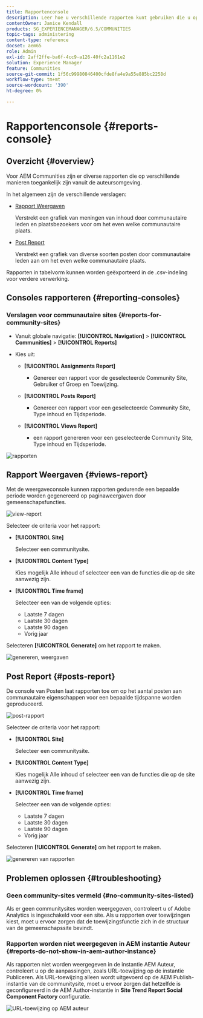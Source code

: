 ```yaml
---
title: Rapportenconsole
description: Leer hoe u verschillende rapporten kunt gebruiken die u op verschillende manieren kunt openen vanuit de Adobe Experience Manager Author-omgeving.
contentOwner: Janice Kendall
products: SG_EXPERIENCEMANAGER/6.5/COMMUNITIES
topic-tags: administering
content-type: reference
docset: aem65
role: Admin
exl-id: 2aff2ffe-ba6f-4cc9-a126-40fc2a1161e2
solution: Experience Manager
feature: Communities
source-git-commit: 1f56c99980846400cfde8fa4e9a55e885bc2258d
workflow-type: tm+mt
source-wordcount: '390'
ht-degree: 0%

---
```


# Rapportenconsole {#reports-console}

## Overzicht {#overview}

Voor AEM Communities zijn er diverse rapporten die op verschillende manieren toegankelijk zijn vanuit de auteursomgeving.

In het algemeen zijn de verschillende verslagen:

* [Rapport Weergaven](#views-report)

  Verstrekt een grafiek van meningen van inhoud door communautaire leden en plaatsbezoekers voor om het even welke communautaire plaats.

* [Post Report](#posts-report)

  Verstrekt een grafiek van diverse soorten posten door communautaire leden aan om het even welke communautaire plaats.

Rapporten in tabelvorm kunnen worden geëxporteerd in de .csv-indeling voor verdere verwerking.

## Consoles rapporteren {#reporting-consoles}

### Verslagen voor communautaire sites {#reports-for-community-sites}

* Vanuit globale navigatie: **[!UICONTROL Navigation]** > **[!UICONTROL Communities]** >  **[!UICONTROL Reports]**

* Kies uit:

   * **[!UICONTROL Assignments Report]**

      * Genereer een rapport voor de geselecteerde Community Site, Gebruiker of Groep en Toewijzing.

   * **[!UICONTROL Posts Report]**

      * Genereer een rapport voor een geselecteerde Community Site, Type inhoud en Tijdsperiode.

   * **[!UICONTROL Views Report]**

      * een rapport genereren voor een geselecteerde Community Site, Type inhoud en Tijdsperiode.

![rapporten](assets/reports1.png)

## Rapport Weergaven {#views-report}

Met de weergaveconsole kunnen rapporten gedurende een bepaalde periode worden gegenereerd op paginaweergaven door gemeenschapsfuncties.

![view-report](assets/view-report.png)

Selecteer de criteria voor het rapport:

* **[!UICONTROL Site]**

  Selecteer een communitysite.

* **[!UICONTROL Content Type]**

  Kies mogelijk Alle inhoud of selecteer een van de functies die op de site aanwezig zijn.

* **[!UICONTROL Time frame]**

  Selecteer een van de volgende opties:

   * Laatste 7 dagen
   * Laatste 30 dagen
   * Laatste 90 dagen
   * Vorig jaar

Selecteren **[!UICONTROL Generate]** om het rapport te maken.

![genereren, weergaven](assets/generate-views.png)

## Post Report {#posts-report}

De console van Posten laat rapporten toe om op het aantal posten aan communautaire eigenschappen voor een bepaalde tijdspanne worden geproduceerd.

![post-rapport](assets/posts-report.png)

Selecteer de criteria voor het rapport:

* **[!UICONTROL Site]**

  Selecteer een communitysite.

* **[!UICONTROL Content Type]**

  Kies mogelijk Alle inhoud of selecteer een van de functies die op de site aanwezig zijn.

* **[!UICONTROL Time frame]**

  Selecteer een van de volgende opties:

   * Laatste 7 dagen
   * Laatste 30 dagen
   * Laatste 90 dagen
   * Vorig jaar

Selecteren **[!UICONTROL Generate]** om het rapport te maken.

![genereren van rapporten](assets/generate-posts-report.png)

## Problemen oplossen {#troubleshooting}

### Geen community-sites vermeld {#no-community-sites-listed}

Als er geen communitysites worden weergegeven, controleert u of Adobe Analytics is ingeschakeld voor een site. Als u rapporten over toewijzingen kiest, moet u ervoor zorgen dat de toewijzingsfunctie zich in de structuur van de gemeenschapssite bevindt.

### Rapporten worden niet weergegeven in AEM instantie Auteur {#reports-do-not-show-in-aem-author-instance}

Als rapporten niet worden weergegeven in de instantie AEM Auteur, controleert u op de aanpassingen, zoals URL-toewijzing op de instantie Publiceren. Als URL-toewijzing alleen wordt uitgevoerd op de AEM Publish-instantie van de communitysite, moet u ervoor zorgen dat hetzelfde is geconfigureerd in de AEM Author-instantie in **Site Trend Report Social Component Factory** configuratie.

![URL-toewijzing op AEM auteur](assets/sitetrend.png)
